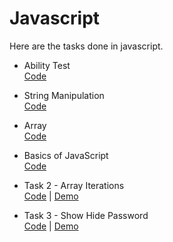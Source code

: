 # Javascript

Here are the tasks done in javascript.

- Ability Test       
[Code](task-1/ability-test/)

- String Manipulation       
[Code](task-1/string-manipulation/)

- Array         
[Code](task-1/array/)

- Basics of JavaScript    
[Code](task-1/basics-javascript/)

- Task 2 - Array Iterations     
[Code](task-2/) | [Demo](https://coderushnepal.github.io/KritiPrajapati/javascript/task-2/)

- Task 3 - Show Hide Password        
[Code](task-3/) | [Demo](https://coderushnepal.github.io/KritiPrajapati/javascript/task-3/)